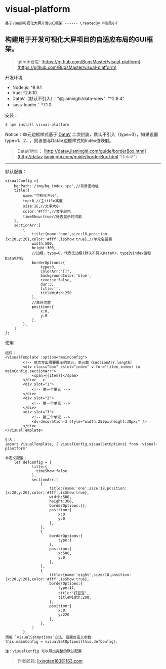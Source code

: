 # visual-platform
	基于Vue的可视化大屏开发GUI框架 ------ CreatedBy ©漆黑小T

## 构建用于开发可视化大屏项目的自适应布局的GUI框架。 ##

>github仓库: [https://github.com/BugsMaster/visual-platform](https://github.com/BugsMaster/visual-platform)

开发环境

- Node.js: ^8.9.1
- Vue: ^2.6.10
- DataV（默认不引入）："@jiaminghi/data-view": "^2.9.4"
- sass-loader：^7.1.0

安装：

	$ npm install visual-platform

Notice：单元边框样式基于 [DataV](http://datav.jiaminghi.com/guide/borderBox.html "DataV") 二次封装，默认不引入（type=0），如果设置type=1、2...，则该值与DataV边框样式的Index值映射。
> 
>DataV地址： [http://datav.jiaminghi.com/guide/borderBox.html](http://datav.jiaminghi.com/guide/borderBox.html "DataV")

----------

默认配置：

    visualConfig ={
	    bgcPath:'/img/bg_index.jpg',//背景图地址
	    title:{
	        name:"可视化平台",
	        top:0,//主title高度
	        size:16,//文字大小
	        color:'#fff',//文字颜色
	        timeShow:true//是否显示时间戳
	    },
	    sectionArr:[
	        {
	           	title:{name:'one',size:16,position:{x:20,y:20},color:'#fff',isShow:true},//单元名设置
	           	width:500,
	           	height:300,
				//边框，type=0，代表无边框(默认不引入DataV)，type的index值和DataV对应
	           	borderOptions:{
	             	type:0,
	             	colorArr:"[]",
	             	backgroundColor:'blue',
	             	reverse:false,
	             	dur:3,
	             	title:'',
	             	titleWidth:250
	           	},
				//单元位置
	           	position:{
	             	x:0,
	             	y:0
	           	},
	        },
	    ]
	};


使用：

	组件：
	<VisualTemplate :option="mainConfig">
            <!-- 依次写出需要展示的单元，单元数（sectionArr.length）
            <div class="box" :slot="index" v-for="(item,index) in mainConfig.sectionArr">
                <span>{{item}}</span>   
            </div> -->
            <div slot="1">
                <!-- 第一个单元 -->
            </div>
            <div slot="2">
				<!-- 第一个单元 -->
            </div>
            <div slot="3">
				<!-- 第三个单元 -->
                <dv-decoration-3 style="width:250px;height:30px;" />
            </div>
    </VisualTemplate>

	引入：
	import VisualTemplate, { visualConfig,visualSetOptions} from 'visual-plantform'
	
	自定义配置：
		let	defConfig = {
               	title:{
                  timeShow:false  
                },
                sectionArr:[
                    {
                        title:{name:'one',size:18,position:{x:20,y:20},color:'#fff',isShow:true},
                        width:500,
                        height:300,
                        borderOptions:{},
                        position:{
                            x:0,
                            y:0
                        },
                    },
                    {
                        borderOptions:{
                            type:1
                        },
                        position:{
                            x:500,
                            y:0
                        },
                    },
                    {
                        title:{name:'eight',size:18,position:{x:20,y:20},color:'#fff',isShow:true},
                        borderOptions:{
                            type:11,
                            title:'打豆豆',
                            titleWidth:200,
                        },
                        position:{
                            x:0,
                            y:220
                        },
                    },
                ]
            }
	调用 `visualSetOptions`方法，设置自定义参数
	this.mainConfig = visualSetOptions(this.defConfig);
	
	注：visualConfig 可以导出完整的默认配置


>作者邮箱: lixingtan163@163.com